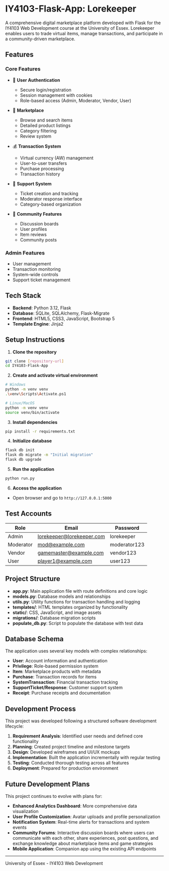 # IY4103-Flask-App: Lorekeeper

A comprehensive digital marketplace platform developed with Flask for the IY4103 Web Development course at the University of Essex. Lorekeeper enables users to trade virtual items, manage transactions, and participate in a community-driven marketplace.

## Features

### Core Features

- 🔐 **User Authentication**
  - Secure login/registration
  - Session management with cookies
  - Role-based access (Admin, Moderator, Vendor, User)

- 🏪 **Marketplace**
  - Browse and search items
  - Detailed product listings
  - Category filtering
  - Review system

- 💰 **Transaction System**
  - Virtual currency (AW) management
  - User-to-user transfers
  - Purchase processing
  - Transaction history

- 🎫 **Support System**
  - Ticket creation and tracking
  - Moderator response interface
  - Category-based organization

- 💬 **Community Features**
  - Discussion boards
  - User profiles
  - Item reviews
  - Community posts

### Admin Features

- User management
- Transaction monitoring
- System-wide controls
- Support ticket management

## Tech Stack

- **Backend**: Python 3.12, Flask
- **Database**: SQLite, SQLAlchemy, Flask-Migrate
- **Frontend**: HTML5, CSS3, JavaScript, Bootstrap 5
- **Template Engine**: Jinja2

## Setup Instructions

1. **Clone the repository**

```bash
git clone [repository-url]
cd IY4103-Flask-App
```

2. **Create and activate virtual environment**

```bash
# Windows
python -m venv venv
.\venv\Scripts\Activate.ps1

# Linux/MacOS
python -m venv venv
source venv/bin/activate
```

3. **Install dependencies**

```bash
pip install -r requirements.txt
```

4. **Initialize database**

```bash
flask db init
flask db migrate -m "Initial migration"
flask db upgrade
```

5. **Run the application**

```bash
python run.py
```

6. **Access the application**

- Open browser and go to `http://127.0.0.1:5000`

## Test Accounts

| Role      | Email                     | Password      |
|-----------|---------------------------|---------------|
| Admin     | <lorekeeper@lorekeeper.com> | lorekeeper   |
| Moderator | <mod@example.com>          | moderator123  |
| Vendor    | <gamemaster@example.com>    | vendor123     |
| User      | <player1@example.com>      | user123       |

## Project Structure

- **app.py**: Main application file with route definitions and core logic
- **models.py**: Database models and relationships
- **utils.py**: Utility functions for transaction handling and logging
- **templates/**: HTML templates organized by functionality
- **static/**: CSS, JavaScript, and image assets
- **migrations/**: Database migration scripts
- **populate_db.py**: Script to populate the database with test data

## Database Schema

The application uses several key models with complex relationships:

- **User**: Account information and authentication
- **Privilege**: Role-based permission system
- **Item**: Marketplace products with metadata
- **Purchase**: Transaction records for items
- **SystemTransaction**: Financial transaction tracking
- **SupportTicket/Response**: Customer support system
- **Receipt**: Purchase receipts and documentation

## Development Process

This project was developed following a structured software development lifecycle:

1. **Requirement Analysis**: Identified user needs and defined core functionality
2. **Planning**: Created project timeline and milestone targets
3. **Design**: Developed wireframes and UI/UX mockups
4. **Implementation**: Built the application incrementally with regular testing
5. **Testing**: Conducted thorough testing across all features
6. **Deployment**: Prepared for production environment

## Future Development Plans

This project continues to evolve with plans for:

- **Enhanced Analytics Dashboard**: More comprehensive data visualization
- **User Profile Customization**: Avatar uploads and profile personalization
- **Notification System**: Real-time alerts for transactions and system events
- **Community Forums**: Interactive discussion boards where users can communicate with each other, share experiences, post questions, and exchange knowledge about marketplace items and game strategies
- **Mobile Application**: Companion app using the existing API endpoints

---

University of Essex - IY4103 Web Development
